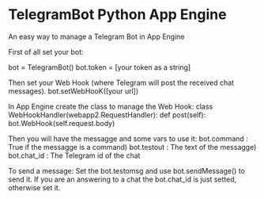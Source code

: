 # TelegramBot Python App Engine
An easy way to manage a Telegram Bot in App Engine


First of all set your bot:

bot = TelegramBot()
bot.token = [your token as a string]

Then set your Web Hook (where Telegram will post the received chat messages).
bot.setWebHooK([your url])

In App Engine create the class to manage the Web Hook:
class WebHookHandler(webapp2.RequestHandler):
	def post(self):
		bot.WebHook(self.request.body)
		
Then you will have the messagge and some vars to use it:
bot.command : True if the messagge is a command)
bot.testout : The text of the messagge)
bot.chat_id : The Telegram id of the chat

To send a message:
Set the bot.testomsg and use bot.sendMessage() to send it.
If you are an answering to a chat the bot.chat_id is just setted, otherwise set it.

